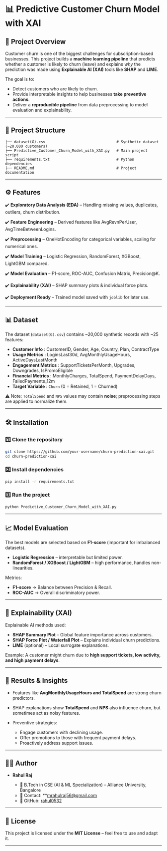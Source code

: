 

# 📊 Predictive Customer Churn Model with XAI

## 📌 Project Overview

Customer churn is one of the biggest challenges for subscription-based businesses. This project builds a **machine learning pipeline** that predicts whether a customer is likely to churn (leave) and explains *why* the prediction was made using **Explainable AI (XAI)** tools like **SHAP** and **LIME**.

The goal is to:

* Detect customers who are likely to churn.
* Provide interpretable insights to help businesses **take preventive actions**.
* Deliver a **reproducible pipeline** from data preprocessing to model evaluation and explainability.

---

## 📂 Project Structure

```
├── dataset(G).csv                                # Synthetic dataset (~20,000 customers)
├── Predictive_Customer_Churn_Model_with_XAI.py   # Main project script
├── requirements.txt                              # Python dependencies
├── README.md                                     # Project documentation
```

---

## ⚙️ Features

✔️ **Exploratory Data Analysis (EDA)** – Handling missing values, duplicates, outliers, churn distribution.

✔️ **Feature Engineering** – Derived features like AvgRevnPerUser, AvgTimeBetweenLogins.

✔️ **Preprocessing** – OneHotEncoding for categorical variables, scaling for numerical ones.

✔️ **Model Training** – Logistic Regression, RandomForest, XGBoost, LightGBM compared.

✔️ **Model Evaluation** – F1-score, ROC-AUC, Confusion Matrix, Precision\@K.

✔️ **Explainability (XAI)** – SHAP summary plots & individual force plots.

✔️ **Deployment Ready** – Trained model saved with `joblib` for later use.

---

## 📊 Dataset

The dataset (`dataset(G).csv`) contains \~20,000 synthetic records with \~25 features:

* **Customer Info** : CustomerID, Gender, Age, Country, Plan, ContractType
* **Usage Metrics** : LoginsLast30d, AvgMonthlyUsageHours, ActiveDaysLastMonth
* **Engagement Metrics** : SupportTicketsPerMonth, Upgrades, Downgrades, IsPromoEligible
* **Financial Metrics** : MonthlyCharges, TotalSpend, PaymentDelayDays, FailedPayments\_12m
* **Target Variable** : `Churn` (0 = Retained, 1 = Churned)

⚠️ Note: `TotalSpend` and `NPS` values may contain **noise**; preprocessing steps are applied to normalize them.

---

## 🛠️ Installation

### 1️⃣ Clone the repository

```bash
git clone https://github.com/your-username/churn-prediction-xai.git
cd churn-prediction-xai
```

### 2️⃣ Install dependencies

```bash
pip install -r requirements.txt
```

### 3️⃣ Run the project

```bash
python Predictive_Customer_Churn_Model_with_XAI.py
```

---

## 📈 Model Evaluation

The best models are selected based on **F1-score** (important for imbalanced datasets).

* **Logistic Regression** – interpretable but limited power.
* **RandomForest / XGBoost / LightGBM** – high performance, handles non-linearities.

Metrics:

* **F1-score** → Balance between Precision & Recall.
* **ROC-AUC** → Overall discriminatory power.

---

## 🔎 Explainability (XAI)

Explainable AI methods used:

* **SHAP Summary Plot** – Global feature importance across customers.
* **SHAP Force Plot / Waterfall Plot** – Explains individual churn predictions.
* **LIME** (optional) – Local surrogate explanations.

Example:  A customer might churn due to **high support tickets, low activity, and high payment delays**.

---

## 📌 Results & Insights

* Features like **AvgMonthlyUsageHours and TotalSpend** are strong churn predictors.
* SHAP explanations show **TotalSpend** and **NPS** also influence churn, but sometimes act as noisy features.
* Preventive strategies:

  * Engage customers with declining usage.
  * Offer promotions to those with frequent payment delays.
  * Proactively address support issues.

---

## 🧑‍💻 Author

* **Rahul Raj**

  * 💼 B.Tech in CSE (AI & ML Specialization) – Alliance University, Bangalore
  * 📧 Contact: **mrahulraj56@gmail.com
  * 🔗 GitHub: [rahul0532](https://github.com/rahul0532)

---

## 📜 License

This project is licensed under the **MIT License** – feel free to use and adapt it.

---

